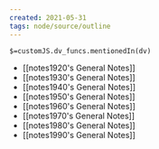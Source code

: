 ```yaml
---
created: 2021-05-31
tags: node/source/outline
---
```

`$=customJS.dv_funcs.mentionedIn(dv)`


- [[notes1920's General Notes]]
- [[notes1930's General Notes]]
- [[notes1940's General Notes]]
- [[notes1950's General Notes]]
- [[notes1960's General Notes]]
- [[notes1970's General Notes]]
- [[notes1980's General Notes]]
- [[notes1990's General Notes]]
